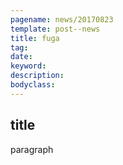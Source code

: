 ```yaml
---
pagename: news/20170823
template: post--news
title: fuga
tag:
date:
keyword:
description:
bodyclass:
---
```


## title
paragraph
